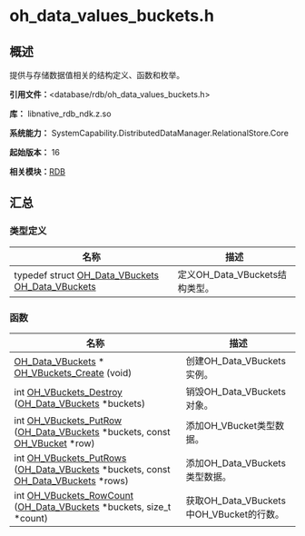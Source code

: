 # oh_data_values_buckets.h


## 概述

提供与存储数据值相关的结构定义、函数和枚举。

**引用文件：**&lt;database/rdb/oh_data_values_buckets.h&gt;

**库：** libnative_rdb_ndk.z.so

**系统能力：** SystemCapability.DistributedDataManager.RelationalStore.Core

**起始版本：** 16

**相关模块：**[RDB](_r_d_b.md)


## 汇总


### 类型定义

| 名称 | 描述 | 
| -------- | -------- |
| typedef struct [OH_Data_VBuckets](_r_d_b.md#oh_data_vbuckets) [OH_Data_VBuckets](_r_d_b.md#oh_data_vbuckets) | 定义OH_Data_VBuckets结构类型。 | 


### 函数

| 名称 | 描述 | 
| -------- | -------- |
| [OH_Data_VBuckets](_r_d_b.md#oh_data_vbuckets) \* [OH_VBuckets_Create](_r_d_b.md#oh_vbuckets_create) (void) | 创建OH_Data_VBuckets实例。 | 
| int [OH_VBuckets_Destroy](_r_d_b.md#oh_vbuckets_destroy) ([OH_Data_VBuckets](_r_d_b.md#oh_data_vbuckets) \*buckets) | 销毁OH_Data_VBuckets对象。 | 
| int [OH_VBuckets_PutRow](_r_d_b.md#oh_vbuckets_putrow) ([OH_Data_VBuckets](_r_d_b.md#oh_data_vbuckets) \*buckets, const [OH_VBucket](_o_h___v_bucket.md) \*row) | 添加OH_VBucket类型数据。 | 
| int [OH_VBuckets_PutRows](_r_d_b.md#oh_vbuckets_putrows) ([OH_Data_VBuckets](_r_d_b.md#oh_data_vbuckets) \*buckets, const [OH_Data_VBuckets](_r_d_b.md#oh_data_vbuckets) \*rows) | 添加OH_Data_VBuckets类型数据。 | 
| int [OH_VBuckets_RowCount](_r_d_b.md#oh_vbuckets_rowcount) ([OH_Data_VBuckets](_r_d_b.md#oh_data_vbuckets) \*buckets, size_t \*count) | 获取OH_Data_VBuckets中OH_VBucket的行数。 | 
